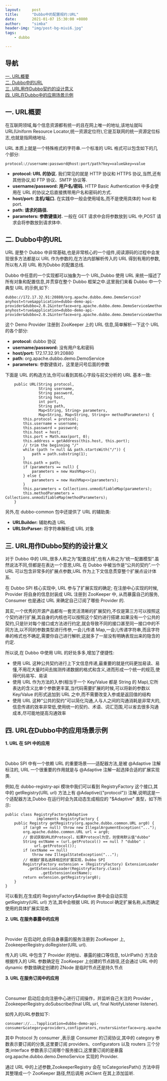 ```yaml
---
layout:     post
title:      "Dubbo中的配置规约:URL"
date:       2021-01-07 15:30:00 +0800
author:     "simba"
header-img: "img/post-bg-miui6.jpg"
tags:
    - dubbo

---
```



## 导航
[一. URL概要](#jump1)
<br>
[二. Dubbo中的URL](#jump2)
<br>
[三. URL用作Dubbo契约的设计意义](#jump3)
<br>
[四. URL在Dubbo中的应用场景示例](#jump4)



## <span id="jump1">一. URL概要</span>

在互联网领域,每个信息资源都有统一的且在网上唯一的地址,该地址就叫 URL(Uniform Resource Locator,统一资源定位符),它是互联网的统一资源定位标志,也就是指网络地址.<br>

URL 本质上就是一个特殊格式的字符串.一个标准的 URL 格式可以包含如下的几个部分:
```
protocol://username:password@host:port/path?key=value&key=value
```

* **protocol: URL 的协议.** 我们常见的就是 HTTP 协议和 HTTPS 协议,当然,还有其他协议,如 FTP 协议、SMTP 协议等.
* **username/password: 用户名/密码.** HTTP Basic Authentication 中多会使用在 URL 的协议之后直接携带用户名和密码的方式.
* **host/port: 主机/端口.** 在实践中一般会使用域名,而不是使用具体的 host 和 port.
* **path: 请求的路径.**
* **parameters: 参数键值对.** 一般在 GET 请求中会将参数放到 URL 中,POST 请求会将参数放到请求体中.



## <span id="jump2">二. Dubbo中的URL</span>

URL 是整个 Dubbo 中非常基础,也是非常核心的一个组件,阅读源码的过程中会发现很多方法都是以 URL 作为参数的,在方法内部解析传入的 URL 得到有用的参数,所以有人将 URL 称为Dubbo 的配置总线.<br>

Dubbo 中任意的一个实现都可以抽象为一个 URL,Dubbo 使用 URL 来统一描述了所有对象和配置信息,并贯穿在整个 Dubbo 框架之中.这里我们来看 Dubbo 中一个典型 URL 的示例,如下:
```
dubbo://172.17.32.91:20880/org.apache.dubbo.demo.DemoService?anyhost=true&application=dubbo-demo-api-provider&dubbo=2.0.2&interface=org.apache.dubbo.demo.DemoService&methods=sayHello,sayHelloAsync&pid=32508&release=&side=provider&timestamp=1593253404714dubbo://172.17.32.91:20880/org.apache.dubbo.demo.DemoService?anyhost=true&application=dubbo-demo-api-provider&dubbo=2.0.2&interface=org.apache.dubbo.demo.DemoService&methods=sayHello,sayHelloAsync&pid=32508&release=&side=provider&timestamp=1593253404714
```

这个 Demo Provider 注册到 ZooKeeper 上的 URL 信息,简单解析一下这个 URL 的各个部分:

* **protocol:** dubbo 协议
* **username/password:** 没有用户名和密码
* **host/port:** 172.17.32.91:20880
* **path:** org.apache.dubbo.demo.DemoService
* **parameters:** 参数键值对，这里是问号后面的参数

下面是 URL 的构造方法,你可以看到其核心字段与前文分析的 URL 基本一致:
```
    public URL(String protocol,
               String username,
               String password,
               String host,
               int port,
               String path,
               Map<String, String> parameters,
               Map<String, Map<String, String>> methodParameters) {
        this.protocol = protocol;
        this.username = username;
        this.password = password;
        this.host = host;
        this.port = Math.max(port, 0);
        this.address = getAddress(this.host, this.port);
        // trim the beginning "/"
        while (path != null && path.startsWith("/")) {
            path = path.substring(1);
        }
        this.path = path;
        if (parameters == null) {
            parameters = new HashMap<>();
        } else {
            parameters = new HashMap<>(parameters);
        }
        this.parameters = Collections.unmodifiableMap(parameters);
        this.methodParameters = Collections.unmodifiableMap(methodParameters);
    }
```

另外,在 dubbo-common 包中还提供了 URL 的辅助类:
* **URLBuilder:** 辅助构造 URL
* **URLStrParser:** 将字符串解析成 URL 对象



## <span id="jump3">三. URL用作Dubbo契约的设计意义</span>

对于 Dubbo 中的 URL,很多人称之为“配置总线”,也有人称之为“统一配置模型”.虽然说法不同,但都是在表达一个意思,URL 在 Dubbo 中被当作是“公共的契约”.一个 URL 可以包含非常多的扩展点参数,URL 作为上下文信息贯穿整个扩展点设计体系.<br>

在 Dubbo SPI 核心实现中, URL 参与了扩展实现的确定; 在注册中心实现的时候, Provider 将自身的信息封装成 URL 注册到 ZooKeeper 中, 从而暴露自己的服务, Consumer 也是通过 URL 来确定自己订阅了哪些 Provider 的.<br>

其实,一个优秀的开源产品都有一套灵活清晰的扩展契约,不仅是第三方可以按照这个契约进行扩展,其自身的内核也可以按照这个契约进行搭建.如果没有一个公共的契约,只是针对每个接口或方法进行约定,就会导致不同的接口甚至同一接口中的不同方法,以不同的参数类型进行传参,一会儿传递 Map,一会儿传递字符串,而且字符串的格式也不确定,需要你自己进行解析,这就多了一层没有明确表现出来的隐含的约定.<br>

所以说,在 Dubbo 中使用 URL 的好处多多,增加了便捷性:
* 使用 URL 这种公共契约进行上下文信息传递,最重要的就是代码更加易读、易懂,不用花大量时间去揣测传递数据的格式和含义,进而形成一个统一的规范,使得代码易写、易读
* 使用 URL 作为方法的入参(相当于一个 Key/Value 都是 String 的 Map),它所表达的含义比单个参数更丰富,当代码需要扩展的时候,可以将新的参数以 Key/Value 的形式追加到 URL 之中,而不需要改变入参或是返回值的结构
* 使用 URL 这种"公共的契约"可以简化沟通,人与人之间的沟通消耗是非常大的,信息传递的效率非常低,使用统一的契约、术语、词汇范围,可以省去很多沟通成本,尽可能地提高沟通效率



## <span id="jump4">四. URL在Dubbo中的应用场景示例</span>

**1. URL 在 SPI 中的应用**

<br>

Dubbo SPI 中有一个依赖 URL 的重要场景——适配器方法,是被 @Adaptive 注解标注的, URL 一个很重要的作用就是与 @Adaptive 注解一起选择合适的扩展实现类.

例如,在 dubbo-registry-api 模块中我们可以看到 RegistryFactory 这个接口,其中的 getRegistry(URL url) 方法上有 @Adaptive({"protocol"}) 注解,说明这是一个适配器方法,Dubbo 在运行时会为其动态生成相应的 "$Adaptive" 类型，如下所示:

```
public class RegistryFactory$Adaptive
              implements RegistryFactory { 
    public Registry getRegistry(org.apache.dubbo.common.URL arg0) { 
        if (arg0 == null) throw new IllegalArgumentException("..."); 
        org.apache.dubbo.common.URL url = arg0; 
        // 尝试获取URL的Protocol，如果Protocol为空，则使用默认值"dubbo" 
        String extName = (url.getProtocol() == null ? "dubbo" : 
             url.getProtocol()); 
        if (extName == null) 
            throw new IllegalStateException("..."); 
        // 根据扩展名选择相应的扩展实现，Dubbo SPI
        RegistryFactory extension = (RegistryFactory) ExtensionLoader 
          .getExtensionLoader(RegistryFactory.class) 
                .getExtension(extName); 
        return extension.getRegistry(arg0); 
    } 
}
```

可以看到,在生成的 RegistryFactory$Adaptive 类中会自动实现 getRegistry(URL url) 方法,其中会根据 URL 的 Protocol 确定扩展名称,从而确定使用的具体扩展实现类.

**2. URL 在服务暴露中的应用**

<br>

Provider 在启动时,会将自身暴露的服务注册到 ZooKeeper 上, ZookeeperRegistry.doRegister(URL url).<br>

传入的 URL 中包含了 Provider 的地址、暴露的接口等信息, toUrlPath() 方法会根据传入的 URL 参数确定在 ZooKeeper 上创建的节点路径,还会通过 URL 中的 dynamic 参数值确定创建的 ZNode 是临时节点还是持久节点


**3. URL 在服务订阅中的应用**

<br>

Consumer 启动后会向注册中心进行订阅操作，并监听自己关注的 Provider , ZookeeperRegistry.doSubscribe(final URL url, final NotifyListener listener).<br>

如传入的URL参数如下:
```
consumer://...?application=dubbo-demo-api-consumer&category=providers,configurators,routers&interface=org.apache.dubbo.demo.DemoService...
```

其中 Protocol 为 consumer ,表示是 Consumer 的订阅协议,其中的 category 参数表示要订阅的分类,这里要订阅 providers、configurators 以及 routers 三个分类;interface 参数表示订阅哪个服务接口,这里要订阅的是暴露 org.apache.dubbo.demo.DemoService 实现的 Provider.

通过 URL 中的上述参数,ZookeeperRegistry 会在 toCategoriesPath() 方法中将其整理成一个 ZooKeeper 路径,然后调用 zkClient 在其上添加监听.